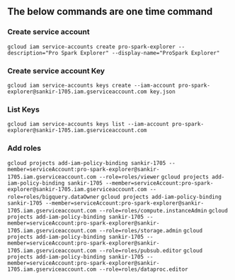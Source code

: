 ## The below commands are one time command
### Create service account
`gcloud iam service-accounts create pro-spark-explorer --description="Pro Spark Explorer" --display-name="ProSpark Explorer"`
### Create service account Key 
`gcloud iam service-accounts keys create --iam-account pro-spark-explorer@sankir-1705.iam.gserviceaccount.com key.json`

### List Keys
`gcloud iam service-accounts keys list --iam-account pro-spark-explorer@sankir-1705.iam.gserviceaccount.com`

### Add roles
`gcloud projects add-iam-policy-binding sankir-1705 --member=serviceAccount:pro-spark-explorer@sankir-1705.iam.gserviceaccount.com --role=roles/viewer`
`gcloud projects add-iam-policy-binding sankir-1705 --member=serviceAccount:pro-spark-explorer@sankir-1705.iam.gserviceaccount.com --role=roles/bigquery.dataOwner`
`gcloud projects add-iam-policy-binding sankir-1705 --member=serviceAccount:pro-spark-explorer@sankir-1705.iam.gserviceaccount.com --role=roles/compute.instanceAdmin`
`gcloud projects add-iam-policy-binding sankir-1705 --member=serviceAccount:pro-spark-explorer@sankir-1705.iam.gserviceaccount.com --role=roles/storage.admin`
`gcloud projects add-iam-policy-binding sankir-1705 --member=serviceAccount:pro-spark-explorer@sankir-1705.iam.gserviceaccount.com --role=roles/pubsub.editor`
`gcloud projects add-iam-policy-binding sankir-1705 --member=serviceAccount:pro-spark-explorer@sankir-1705.iam.gserviceaccount.com --role=roles/dataproc.editor`